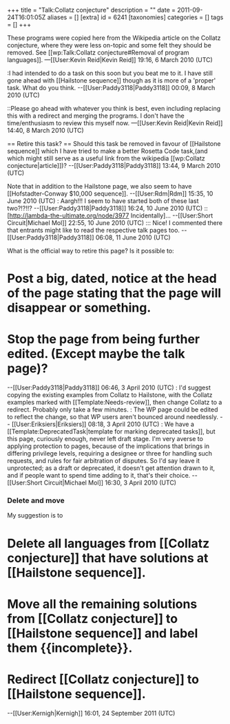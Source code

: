 +++
title = "Talk:Collatz conjecture"
description = ""
date = 2011-09-24T16:01:05Z
aliases = []
[extra]
id = 6241
[taxonomies]
categories = []
tags = []
+++

These programs were copied here from the Wikipedia article on the Collatz conjecture, where they were less on-topic and some felt they should be removed. See [[wp:Talk:Collatz conjecture#Removal of program languages]]. —[[User:Kevin Reid|Kevin Reid]] 19:16, 6 March 2010 (UTC)

:I had intended to do a task on this soon but you beat me to it. I have still gone ahead with [[Hailstone sequence]] though as it is more of a 'proper' task. What do you think. --[[User:Paddy3118|Paddy3118]] 00:09, 8 March 2010 (UTC)

::Please go ahead with whatever you think is best, even including replacing this with a redirect and merging the programs. I don't have the time/enthusiasm to review this myself now. —[[User:Kevin Reid|Kevin Reid]] 14:40, 8 March 2010 (UTC)

== Retire this task? ==
Should this task be removed in favour of [[Hailstone sequence]] which I have tried to make a better Rosetta Code task,(and which might still serve as a useful link from the wikipedia [[wp:Collatz conjecture|article]])? --[[User:Paddy3118|Paddy3118]] 13:44, 9 March 2010 (UTC)

Note that in addition to the Hailstone page, we also seem to have [[Hofstadter-Conway $10,000 sequence]]. --[[User:Rdm|Rdm]] 15:35, 10 June 2010 (UTC)
: Aargh!!! I seem to have started both of these last two?!?!!? --[[User:Paddy3118|Paddy3118]] 16:24, 10 June 2010 (UTC)
:: [http://lambda-the-ultimate.org/node/3977 Incidentally]... --[[User:Short Circuit|Michael Mol]] 22:55, 10 June 2010 (UTC)
::: Nice! I commented there that entrants might like to read the respective talk pages too. --[[User:Paddy3118|Paddy3118]] 06:08, 11 June 2010 (UTC)


What is the official way to retire this page? Is it possible to:
#  Post a big, dated, notice at the head of the page stating that the page will disappear or something.
#  Stop the page from being further edited. (Except maybe the talk page)?
--[[User:Paddy3118|Paddy3118]] 06:46, 3 April 2010 (UTC)
: I'd suggest copying the existing examples from Collatz to Hailstone, with the Collatz examples marked with [[Template:Needs-review]], then change Collatz to a redirect. Probably only take a few minutes.
: The WP page could be edited to reflect the change, so that WP users aren't bounced around needlessly. -- [[User:Eriksiers|Eriksiers]] 08:18, 3 April 2010 (UTC)
: We have a [[Template:DeprecatedTask|template for marking deprecated tasks]], but this page, curiously enough, never left draft stage. I'm very averse to applying protection to pages, because of the implications that brings in differing privilege levels, requiring a designee or three for handling such requests, and rules for fair arbitration of disputes. So I'd say leave it unprotected; as a draft or deprecated, it doesn't get attention drawn to it, and if people want to spend time adding to it, that's their choice. --[[User:Short Circuit|Michael Mol]] 16:30, 3 April 2010 (UTC)


### Delete and move

My suggestion is to

# Delete all languages from [[Collatz conjecture]] that have solutions at [[Hailstone sequence]].
# Move all the remaining solutions from [[Collatz conjecture]] to [[Hailstone sequence]] and label them <nowiki>{{incomplete}}</nowiki>.
# Redirect [[Collatz conjecture]] to [[Hailstone sequence]].

--[[User:Kernigh|Kernigh]] 16:01, 24 September 2011 (UTC)
